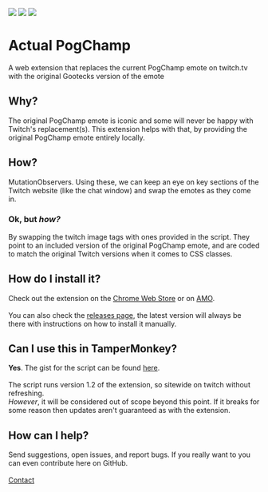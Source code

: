 <p>
<img src="https://www.code-inspector.com/project/18671/status/svg">
<a href="https://chrome.google.com/webstore/detail/actual-pogchamp/gbkjnejppojphhgjpfnbbmnohmgbbbdg"><img src="https://img.shields.io/chrome-web-store/v/gbkjnejppojphhgjpfnbbmnohmgbbbdg"></a>
<a href="https://addons.mozilla.org/en-US/firefox/addon/actual-pogchamp/"><img src="https://img.shields.io/amo/v/actual-pogchamp"></a>
</p>

# Actual PogChamp

A web extension that replaces the current PogChamp emote on twitch.tv with the original Gootecks version of the emote

## Why?

The original PogChamp emote is iconic and some will never be happy with Twitch's replacement(s). This extension helps with that, by providing the original PogChamp emote entirely locally.

## How?

MutationObservers. Using these, we can keep an eye on key sections of the Twitch website (like the chat window) and swap the emotes as they come in.

### Ok, but _how?_

By swapping the twitch image tags with ones provided in the script. They point to an included version of the original PogChamp emote, and are coded to match the original Twitch versions when it comes to CSS classes.

## How do I install it?

Check out the extension on the [Chrome Web Store](https://chrome.google.com/webstore/detail/actual-pogchamp/gbkjnejppojphhgjpfnbbmnohmgbbbdg) or on [AMO](https://addons.mozilla.org/en-US/firefox/addon/actual-pogchamp/).\
\
You can also check the [releases page](https://github.com/Glasket/pogext/releases), the latest version will always be there with instructions on how to install it manually.

## Can I use this in TamperMonkey?

__Yes__. The gist for the script can be found [here](https://gist.github.com/Glasket/b9e7138024f902dce85e95d06c6bb8e8).\
\
The script runs version 1.2 of the extension, so sitewide on twitch without refreshing.\
_However_, it will be considered out of scope beyond this point. If it breaks for some reason then updates aren't guaranteed as with the extension.

## How can I help?

Send suggestions, open issues, and report bugs. If you really want to you can even contribute here on GitHub.\
\
[Contact](mailto:temperdesignllc@gmail.com)


